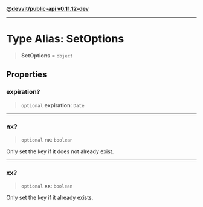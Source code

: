 [**@devvit/public-api v0.11.12-dev**](../README.md)

---

# Type Alias: SetOptions

> **SetOptions** = `object`

## Properties

<a id="expiration"></a>

### expiration?

> `optional` **expiration**: `Date`

---

<a id="nx"></a>

### nx?

> `optional` **nx**: `boolean`

Only set the key if it does not already exist.

---

<a id="xx"></a>

### xx?

> `optional` **xx**: `boolean`

Only set the key if it already exists.
